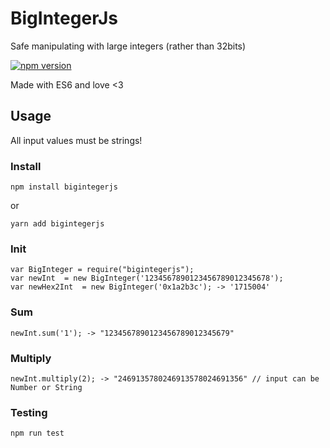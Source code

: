 # BigIntegerJs
Safe manipulating with large integers (rather than 32bits)

[![npm version](https://badge.fury.io/js/bigintegerjs.svg)](https://badge.fury.io/js/bigintegerjs)

Made with ES6 and love <3

## Usage
All input values must be strings!

### Install
```
npm install bigintegerjs
```
or
```
yarn add bigintegerjs
```

### Init
```
var BigInteger = require("bigintegerjs");
var newInt  = new BigInteger('1234567890123456789012345678');
var newHex2Int  = new BigInteger('0x1a2b3c'); -> '1715004'
```
### Sum
```
newInt.sum('1'); -> "1234567890123456789012345679"
```
### Multiply
```
newInt.multiply(2); -> "2469135780246913578024691356" // input can be Number or String 
```
### Testing
```
npm run test
```
